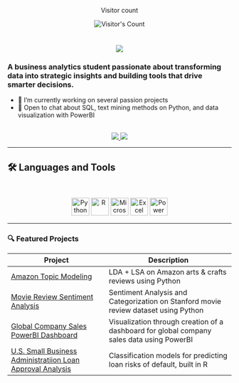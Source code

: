 <div align="center"> 
  <p>Visitor count</p>

  <img src="https://profile-counter.glitch.me/{imcwu}/count.svg" alt="Visitor's Count" />
</div>

<h1 align="center">
    <img src="https://readme-typing-svg.herokuapp.com/?font=Lora&size=48&center=true&vCenter=true&width=500&height=70&color=D0417E&duration=4000&lines=Hi+There!+👋;+I'm+Christine+Wu!;" />
</h1>

### A business analytics student passionate about transforming data into strategic insights and building tools that drive smarter decisions.

- 🌱 I’m currently working on several passion projects
- 💬 Open to chat about SQL, text mining methods on Python, and data visualization with PowerBI

<br>

<div align="center">
  <a href="imcwu0928@gmail.com">
    <img src="https://img.shields.io/badge/Gmail-333333?style=for-the-badge&logo=gmail&logoColor=red" />
  </a>
  <a href="https://linkedin.com/in/christine-wu0928" target="_blank">
    <img src="https://img.shields.io/badge/LinkedIn-0077B5?style=for-the-badge&logo=linkedin&logoColor=white" target="_blank" />
  </a>
</div>

<hr>

## 🛠️ Languages and Tools

<br>

<p align="center">
  <img src="https://cdn.jsdelivr.net/gh/devicons/devicon/icons/python/python-original.svg" alt="Python" width="40" height="40"/>
  <img src="https://cdn.jsdelivr.net/gh/devicons/devicon/icons/r/r-original.svg" alt="R" width="40" height="40"/>
  <img src="https://cdn.jsdelivr.net/gh/devicons/devicon/icons/microsoftsqlserver/microsoftsqlserver-plain.svg" alt="Microsoft Access" width="40" height="40"/>
   <img src="https://www.svgrepo.com/show/373589/excel.svg" alt="Excel" width="40" height="40"/>
  <img src="https://upload.wikimedia.org/wikipedia/commons/c/cf/New_Power_BI_Logo.svg" alt="Power BI" width="40" height="40"/>
</p>

<hr>

### 🔍 Featured Projects

| Project | Description |
|--------|-------------|
| [Amazon Topic Modeling](https://github.com/imcwu/amazon-arts-crafts-reviews-topic-modeling-python/tree/main) | LDA + LSA on Amazon arts & crafts reviews using Python |
| [Movie Review Sentiment Analysis](https://github.com/imcwu/movie-reviews-sentiment-analysis-python) | Sentiment Analysis and Categorization on Stanford movie review dataset using Python |
| [Global Company Sales PowerBI Dashboard](https://github.com/imcwu/global-company-sales-powerbi-dashboard) | Visualization through creation of a dashboard for global company sales data using PowerBI |
| [U.S. Small Business Administratiion Loan Approval Analysis](https://github.com/imcwu/SBA-loan-approval-classification-models-r) | Classification models for predicting loan risks of default, built in R |
